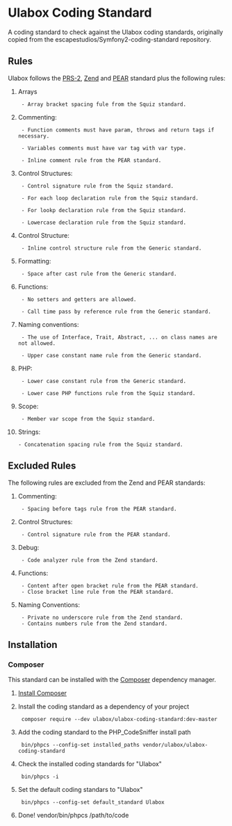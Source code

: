 # Ulabox Coding Standard

A coding standard to check against the Ulabox coding standards, originally copied from the escapestudios/Symfony2-coding-standard repository.

## Rules

Ulabox follows the [PRS-2](https://github.com/squizlabs/PHP_CodeSniffer/tree/master/CodeSniffer/Standards/PSR2), [Zend](https://github.com/squizlabs/PHP_CodeSniffer/tree/master/CodeSniffer/Standards/Zend) and [PEAR](https://github.com/squizlabs/PHP_CodeSniffer/tree/master/CodeSniffer/Standards/PEAR) standard plus the following rules:

1. Arrays

        - Array bracket spacing fule from the Squiz standard.

2. Commenting:

        - Function comments must have param, throws and return tags if necessary.

        - Variables comments must have var tag with var type.

        - Inline comment rule from the PEAR standard.

3. Control Structures:

        - Control signature rule from the Squiz standard.
        
        - For each loop declaration rule from the Squiz standard.
        
        - For lookp declaration rule from the Squiz standard.
        
        - Lowercase declaration rule from the Squiz standard.
        
4. Control Structure:

        - Inline control structure rule from the Generic standard.

5. Formatting:

        - Space after cast rule from the Generic standard.

6. Functions:

        - No setters and getters are allowed.
        
        - Call time pass by reference rule from the Generic standard.

7. Naming conventions:

        - The use of Interface, Trait, Abstract, ... on class names are not allowed.
        
        - Upper case constant name rule from the Generic standard.

8. PHP:

        - Lower case constant rule from the Generic standard.

        - Lower case PHP functions rule from the Squiz standard.

9. Scope:

        - Member var scope from the Squiz standard.

10. Strings:

        - Concatenation spacing rule from the Squiz standard.

## Excluded Rules

The following rules are excluded from the Zend and PEAR standards:

1. Commenting:

        - Spacing before tags rule from the PEAR standard.

2. Control Structures:

        - Control signature rule from the PEAR standard.

3. Debug:

        - Code analyzer rule from the Zend standard.

4. Functions:

        - Content after open bracket rule from the PEAR standard.
        - Close bracket line rule from the PEAR standard.

5. Naming Conventions:

        - Private no underscore rule from the Zend standard.
        - Contains numbers rule from the Zend standard.

## Installation

### Composer

This standard can be installed with the [Composer](https://getcomposer.org/) dependency manager.

1. [Install Composer](https://getcomposer.org/doc/00-intro.md)

2. Install the coding standard as a dependency of your project

        composer require --dev ulabox/ulabox-coding-standard:dev-master

3. Add the coding standard to the PHP_CodeSniffer install path

        bin/phpcs --config-set installed_paths vendor/ulabox/ulabox-coding-standard

5. Check the installed coding standards for "Ulabox"

        bin/phpcs -i

5. Set the default coding standars to "Ulabox"

        bin/phpcs --config-set default_standard Ulabox

6. Done!
        vendor/bin/phpcs /path/to/code

